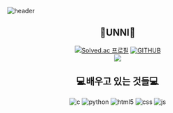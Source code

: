 ![header](https://capsule-render.vercel.app/api?type=waving&color=timeGradient&height=250&section=header&text=Welcome%20To%20UNNI's%20GitHub👋&fontSize=40&fontAlign=64)

<div align=center>

## 👾UNNI👾

[![Solved.ac
프로필](http://mazassumnida.wtf/api/mini/generate_badge?boj=ozzora9)](https://solved.ac/ozzora9)
[![GITHUB](https://hits.seeyoufarm.com/api/count/incr/badge.svg?url=https%3A%2F%2Fgithub.com%2Fozzora9&count_bg=%23F29494&title_bg=%232F2E2E&icon=github.svg&icon_color=%23FFFFFF&title=GITHUB&edge_flat=false)](https://github.com/ozzora9)
<br>
<a href="https://tag-de.tistory.com">
<img src="https://img.shields.io/badge/Tistory-000000?style=for-the-badge&logo=Tistory&logoColor=white">
</a>
<br>
## 💻배우고 있는 것들💻

![c](https://img.shields.io/badge/C-00599C?style=for-the-badge&logo=c&logoColor=white)
![python](https://img.shields.io/badge/Python-3776AB?style=for-the-badge&logo=python&logoColor=white)
![html5](https://img.shields.io/badge/HTML5-E34F26?style=for-the-badge&logo=html5&logoColor=white)
![css](https://img.shields.io/badge/CSS3-1572B6?style=for-the-badge&logo=css3&logoColor=white)
![js](https://img.shields.io/badge/JavaScript-F7DF1E?style=for-the-badge&logo=JavaScript&logoColor=white)

</div>
